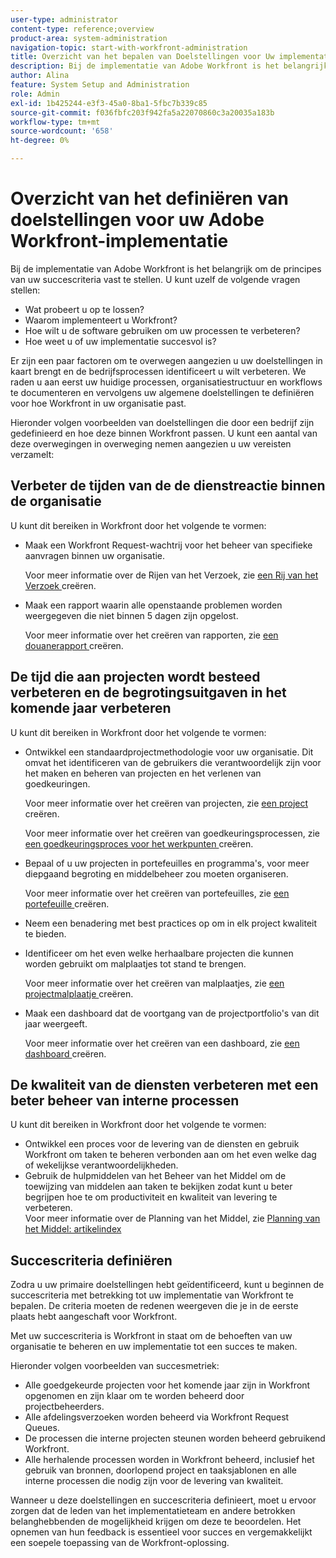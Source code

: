 ```yaml
---
user-type: administrator
content-type: reference;overview
product-area: system-administration
navigation-topic: start-with-workfront-administration
title: Overzicht van het bepalen van Doelstellingen voor Uw implementatie van Adobe Workfront
description: Bij de implementatie van Adobe Workfront is het belangrijk om de principes van uw succescriteria vast te stellen. We raden u aan eerst uw huidige processen, organisatiestructuur en workflows te documenteren en vervolgens uw algemene doelstellingen te definiëren voor hoe Workfront in uw organisatie zal passen.
author: Alina
feature: System Setup and Administration
role: Admin
exl-id: 1b425244-e3f3-45a0-8ba1-5fbc7b339c85
source-git-commit: f036fbfc203f942fa5a22070860c3a20035a183b
workflow-type: tm+mt
source-wordcount: '658'
ht-degree: 0%

---
```


# Overzicht van het definiëren van doelstellingen voor uw Adobe Workfront-implementatie

<!--Audited: 12/2023-->

Bij de implementatie van Adobe Workfront is het belangrijk om de principes van uw succescriteria vast te stellen. U kunt uzelf de volgende vragen stellen:

* Wat probeert u op te lossen?
* Waarom implementeert u Workfront?
* Hoe wilt u de software gebruiken om uw processen te verbeteren?
* Hoe weet u of uw implementatie succesvol is?

Er zijn een paar factoren om te overwegen aangezien u uw doelstellingen in kaart brengt en de bedrijfsprocessen identificeert u wilt verbeteren. We raden u aan eerst uw huidige processen, organisatiestructuur en workflows te documenteren en vervolgens uw algemene doelstellingen te definiëren voor hoe Workfront in uw organisatie past.

Hieronder volgen voorbeelden van doelstellingen die door een bedrijf zijn gedefinieerd en hoe deze binnen Workfront passen. U kunt een aantal van deze overwegingen in overweging nemen aangezien u uw vereisten verzamelt:

## Verbeter de tijden van de de dienstreactie binnen de organisatie

U kunt dit bereiken in Workfront door het volgende te vormen:

* Maak een Workfront Request-wachtrij voor het beheer van specifieke aanvragen binnen uw organisatie.

  Voor meer informatie over de Rijen van het Verzoek, zie [ een Rij van het Verzoek ](../../manage-work/requests/create-and-manage-request-queues/create-request-queue.md) creëren.

* Maak een rapport waarin alle openstaande problemen worden weergegeven die niet binnen 5 dagen zijn opgelost.

  Voor meer informatie over het creëren van rapporten, zie [ een douanerapport ](../../reports-and-dashboards/reports/creating-and-managing-reports/create-custom-report.md) creëren.

## De tijd die aan projecten wordt besteed verbeteren en de begrotingsuitgaven in het komende jaar verbeteren

U kunt dit bereiken in Workfront door het volgende te vormen:

* Ontwikkel een standaardprojectmethodologie voor uw organisatie. Dit omvat het identificeren van de gebruikers die verantwoordelijk zijn voor het maken en beheren van projecten en het verlenen van goedkeuringen.

  Voor meer informatie over het creëren van projecten, zie [ een project ](../../manage-work/projects/create-projects/create-project.md) creëren.

  Voor meer informatie over het creëren van goedkeuringsprocessen, zie [ een goedkeuringsproces voor het werkpunten ](../../administration-and-setup/customize-workfront/configure-approval-milestone-processes/create-approval-processes.md) creëren.

* Bepaal of u uw projecten in portefeuilles en programma&#39;s, voor meer diepgaand begroting en middelbeheer zou moeten organiseren.

  Voor meer informatie over het creëren van portefeuilles, zie [ een portefeuille ](../../manage-work/portfolios/create-and-manage-portfolios/create-portfolios.md) creëren.

* Neem een benadering met best practices op om in elk project kwaliteit te bieden.
* Identificeer om het even welke herhaalbare projecten die kunnen worden gebruikt om malplaatjes tot stand te brengen.

  Voor meer informatie over het creëren van malplaatjes, zie [ een projectmalplaatje ](../../manage-work/projects/create-and-manage-templates/create-template.md) creëren.

* Maak een dashboard dat de voortgang van de projectportfolio&#39;s van dit jaar weergeeft.

  Voor meer informatie over het creëren van een dashboard, zie [ een dashboard ](../../reports-and-dashboards/dashboards/creating-and-managing-dashboards/create-dashboard.md) creëren.

## De kwaliteit van de diensten verbeteren met een beter beheer van interne processen

U kunt dit bereiken in Workfront door het volgende te vormen:

* Ontwikkel een proces voor de levering van de diensten en gebruik Workfront om taken te beheren verbonden aan om het even welke dag of wekelijkse verantwoordelijkheden.
* Gebruik de hulpmiddelen van het Beheer van het Middel om de toewijzing van middelen aan taken te bekijken zodat kunt u beter begrijpen hoe te om productiviteit en kwaliteit van levering te verbeteren.\
  Voor meer informatie over de Planning van het Middel, zie [ Planning van het Middel: artikelindex ](../../resource-mgmt/resource-planning/resource-planning-overview.md)

## Succescriteria definiëren

Zodra u uw primaire doelstellingen hebt geïdentificeerd, kunt u beginnen de succescriteria met betrekking tot uw implementatie van Workfront te bepalen. De criteria moeten de redenen weergeven die je in de eerste plaats hebt aangeschaft voor Workfront.

Met uw succescriteria is Workfront in staat om de behoeften van uw organisatie te beheren en uw implementatie tot een succes te maken.

Hieronder volgen voorbeelden van succesmetriek:

* Alle goedgekeurde projecten voor het komende jaar zijn in Workfront opgenomen en zijn klaar om te worden beheerd door projectbeheerders.
* Alle afdelingsverzoeken worden beheerd via Workfront Request Queues.
* De processen die interne projecten steunen worden beheerd gebruikend Workfront.
* Alle herhalende processen worden in Workfront beheerd, inclusief het gebruik van bronnen, doorlopend project en taaksjablonen en alle interne processen die nodig zijn voor de levering van kwaliteit.

Wanneer u deze doelstellingen en succescriteria definieert, moet u ervoor zorgen dat de leden van het implementatieteam en andere betrokken belanghebbenden de mogelijkheid krijgen om deze te beoordelen. Het opnemen van hun feedback is essentieel voor succes en vergemakkelijkt een soepele toepassing van de Workfront-oplossing.
